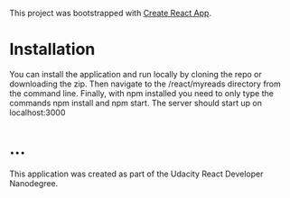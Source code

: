 This project was bootstrapped with [Create React App](https://github.com/facebookincubator/create-react-app).

# Installation
You can install the application and run locally by cloning the repo or downloading the zip. Then navigate to the /react/myreads directory from the command line. Finally, with npm installed you need to only type the commands npm install and npm start. The server should start up on localhost:3000 

# ...

This application was created as part of the Udacity React Developer Nanodegree. 
